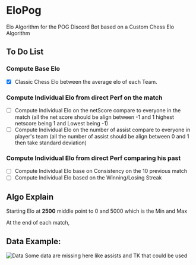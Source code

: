 # EloPog
Elo Algorithm for the POG Discord Bot based on a Custom Chess Elo Algorithm 


## To Do List
### Compute Base Elo
- [x] Classic Chess Elo between the average elo of each Team.

### Compute Individual Elo from direct Perf on the match
- [ ] Compute Individual Elo on the netScore compare to everyone in the match (all the net score should be align between -1 and 1 highest netscore being 1 and Lowest being -1)
- [ ] Compute Individual Elo on the number of assist compare to everyone in player's team (all the number of assist should be align between 0 and 1 then take standard deviation)

### Compute Individual Elo from direct Perf comparing his past
- [ ] Compute Individual Elo base on Consistency on the 10 previous match
- [ ] Compute Individual Elo based on the Winning/Losing Streak

## Algo Explain
Starting Elo at **2500** middle point to 0 and 5000 which is the Min and Max

At the end of each match,  

## Data Example:
![Data](https://cdn.discordapp.com/attachments/724265953445019678/731919056508026890/unknown.png)
Some data are missing here like assists and TK that could be used
